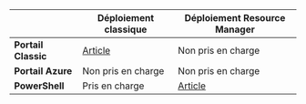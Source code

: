 | | **Déploiement classique** | **Déploiement Resource Manager** |
|----------------------------------------|--------------|------------------------|
| **Portail Classic** | [Article](../articles/vpn-gateway/vpn-gateway-point-to-site-create.md) | Non pris en charge |
| **Portail Azure** | Non pris en charge | Non pris en charge |
| **PowerShell** | Pris en charge | [Article](../articles/vpn-gateway/vpn-gateway-howto-point-to-site-rm-ps.md)|

<!---HONumber=AcomDC_0323_2016-->